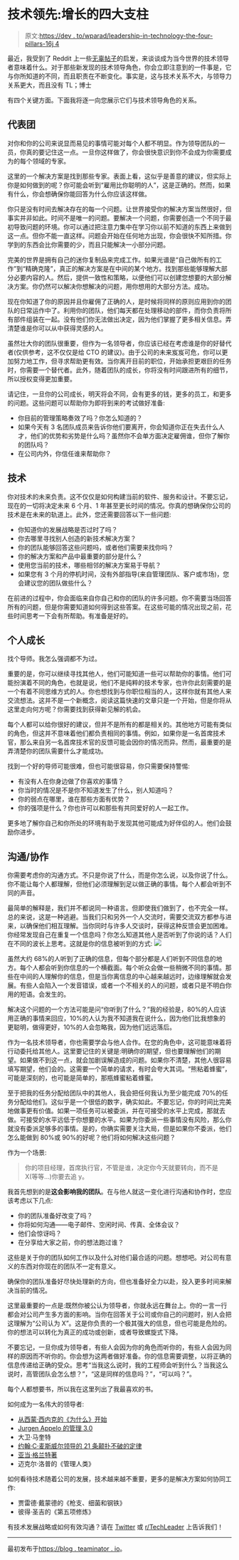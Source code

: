 # 技术领先:增长的四大支柱

> 原文:[https://dev . to/wparad/leadership-in-technology-the-four-pillars-16j 4](https://dev.to/wparad/leadership-in-technology-the-four-pillars-of-growth-16j4)

最近，我受到了 Reddit 上一些[无辜帖子](https://www.reddit.com/r/startups/comments/afxgtz/how_to_be_a_great_cto/)的启发，来谈谈成为当今世界的技术领导者意味着什么。对于那些新发现的技术领导角色，你会立即注意到的一件事是，它与你所知道的不同，而且职责在不断变化。事实是，这与技术关系不大，与领导力关系更大，而且没有 TL；博士

有四个关键方面。下面我将逐一向您展示它们与技术领导角色的关系。

## [](#delegation)代表团

对你和你的公司来说显而易见的事情可能对每个人都不明显。作为领导团队的一员，你真的要记住这一点。一旦你这样做了，你会很快意识到你不会成为你需要成为的每个领域的专家。

这里的一个解决方案是找到那些专家。表面上看，这似乎是善意的建议，但实际上你是如何做到的呢？你可能会听到“雇用比你聪明的人”，这是正确的。然而，如果有什么，你会想确保你能回答为什么你应该这样做。

你只是没有时间去解决存在的每一个问题。让世界接受你的解决方案当然很好，但事实并非如此。时间不是唯一的问题。要解决一个问题，你需要创造一个不同于最初导致问题的环境。你可以通过把注意力集中在学习你以前不知道的东西上来做到这一点。但你不能一直这样。问题会开始在任何地方出现，你会很快不知所措。你学到的东西会比你需要的少，而且只能解决一小部分问题。

完美的世界是拥有自己的迷你复制品来完成工作。如果光谱是“自己做所有的工作”到“精确克隆”，真正的解决方案是在中间的某个地方。找到那些能够理解大部分必要内容的人。然后，提供一致性和策略，以便他们可以创建您想要的大部分解决方案。你仍然可以解决你想解决的问题，用你想用的大部分方法。成功。

现在你知道了你的原因并且你雇佣了正确的人，是时候将同样的原则应用到你的团队的日常运作中了。利用你的团队，他们每天都在处理移动的部件，而你负责将所有部件组装在一起。没有他们你无法做出决定，因为他们掌握了更多相关信息。弄清楚谁是你可以从中获得灵感的人。

虽然壮大你的团队很重要，但作为一名领导者，你应该已经在考虑谁是你的好替代者(仅供参考，这不仅仅是给 CTO 的建议)。由于公司的未来岌岌可危，你可以更加努力地工作，但寻求帮助更有效。当你离开目前的职位，开始承担更艰巨的任务时，你需要一个替代者。此外，随着团队的成长，你将没有时间跟进所有的细节，所以授权变得更加重要。

请记住，一旦你的公司成长，明天将会不同，会有更多的钱，更多的员工，和更多的问题。这些问题可以帮助你为即将到来的考试做好准备:

*   你目前的管理策略奏效了吗？你怎么知道的？
*   如果今天有 3 名团队成员来告诉你他们要离开，你会知道你正在失去什么人才，他们的优势和劣势是什么吗？虽然你不会单方面决定雇佣谁，但你了解你的团队吗？
*   在公司内外，你信任谁来帮助你？

## [](#technology)技术

你对技术的未来负责。这不仅仅是如何构建当前的软件、服务和设计。不要忘记，现在的一切将决定未来 6 个月、1 年甚至更长时间的情况。你真的想确保你公司的技术是在未来的轨道上。此外，您还需要回答以下一些问题:

*   你知道你的发展战略是否过时了吗？
*   你去哪里寻找别人创造的新技术解决方案？
*   你的团队能够回答这些问题吗，或者他们需要来找你吗？
*   你的解决方案和产品中最重要的部分是什么？
*   使用您当前的技术，哪些相邻的解决方案易于导航？
*   如果您有 3 个月的停机时间，没有外部指导(来自管理团队、客户或市场)，您会建议您的团队做些什么？

在前进的过程中，你会面临来自你自己和你的团队的许多问题。你不需要当场回答所有的问题，但是你需要知道如何得到这些答案。在这些可能的情况出现之前，花些时间思考一下会有所帮助。有准备是好的。

## [](#personal-growth)个人成长

找个导师。我怎么强调都不为过。

重要的是，你可以继续寻找其他人，他们可能知道一些可以帮助你的事情。他们可能扮演着不同的角色，也就是说，他们不是纯粹的技术专家，也许你此刻需要的是一个有着不同思维方式的人。你也想找到与你职位相当的人，这样你就有其他人来交流想法。这并不是一个新概念，阅读这篇快速的文章只是一个开始，但是你将从这里走向何方呢？你需要找到获得新见解的机会。

每个人都可以给你很好的建议，但并不是所有的都是相关的。其他地方可能有类似的角色，但这并不意味着他们都负责相同的事情。例如，如果你是一名首席技术官，那么来自另一名首席技术官的反馈可能会因你的情况而异。然而，最重要的是弄清楚你的团队需要什么才能成功。

找到一个好的导师可能很难，但也可能很容易，你只需要保持警惕:

*   有没有人在你身边做了你喜欢的事情？
*   你当时的情况是不是你不知道发生了什么，别人知道吗？
*   你的弱点在哪里，谁在那些方面有优势？
*   你的强项是什么？你也许可以和那些有共同爱好的人一起工作。

更多地了解你自己和你所处的环境有助于发现其他可能成为好伴侣的人。他们会鼓励你进步。

## [](#communicationcollaboration)沟通/协作

你需要考虑你的沟通方式。不只是你说了什么，而是你怎么说，以及你说了什么。你不能让每个人都理解，但他们必须理解到足以做正确的事情。每个人都会听到不同的声音。

最简单的解释是，我们并不都说同一种语言。但即使我们做到了，也不完全一样。总的来说，这是一种逃避。当我们只和另外一个人交流时，需要交流双方都参与进来，以确保他们相互理解。当你同时与许多人交谈时，获得这种反馈会更加困难。你经常发现自己在重复一个信息吗？你怎么知道其他人是否听到了你说的话？人们在不同的波长上思考。这就是你的信息被听到的方式:
[![](../Images/702d708a1e8ae9146a1de4eb4cb1c5dc.png)](https://cdn-images-1.medium.com/max/880/0*ir7B8RR3Ys8IUX3y.png)

虽然大约 68%的人听到了正确的信息，但每个部分都是人们听到不同信息的地方。每个人都会听到你信息的一个横截面。每个听众会做一些稍微不同的事情。那些在中间的人理解你的信息，但是当你离信息的中心越来越远时，边缘理解就会发展。有些人会陷入一个发音错误，或者一个不相关的人的问题，或者只是不明白你用的短语。会发生的。

解决这个问题的一个方法可能是问“你听到了什么？”我的经验是，80%的人应该用正确的事情来回应，10%的人认为我不知道我在说什么，因为他们比我想象的更聪明，做得更好，10%的人会忽略我，因为他们远远落后。

作为一名技术领导者，你也需要学会与他人合作。在您的角色中，这可能意味着将行动委托给其他人。这里要记住的关键是:明确你的期望，但也要理解他们的期望。如果做不到这一点，就会加剧误解造成的问题。如果你不清楚，其他人很容易填写期望，他们会的。这需要一个简单的请求，有时会夸大其词。“熊粘着蜂蜜”，可能是深刻的，也可能是简单的，那瓶蜂蜜粘着蜂蜜。

至于把我的任务分配给团队中的其他人，我会把任何我认为至少能完成 70%的任务分配给他们。这似乎是一个很低的数字，确实如此。不要忘记，你的时间比完美地做事更有价值。如果一项任务可以被委派，并在可接受的水平上完成，那就去做。可接受的水平远低于你想要的水平。如果为你委派一些事情没有风险，那么你就没有委派足够多的事情。是的，你确实需要关注大局，但是如果你不委派，他们怎么能做到 80%或 90%的好呢？他们将如何解决这些问题？

作为一个场景:

> 你的项目经理，首席执行官，不管是谁，决定你今天就要转向，而不是 X(等等...)你要去追 y。

我首先想到的是**这会影响我的团队**。在与他人就这一变化进行沟通和协作时，您应该考虑以下几点:

*   你的团队准备好改变了吗？
*   你将如何沟通——电子邮件、空闲时间、传真、全体会议？
*   他们会惊讶吗？
*   在分享给大家之前，你的想法跑过谁？

这些是关于你的团队如何工作以及什么对他们最合适的问题。想想吧。对公司有意义的东西对你现在的团队不一定有意义。

确保你的团队准备好尽快处理新的方向，但也准备好全力以赴，投入更多时间来解决当前的情况。

这里最重要的一点是:既然你被公认为领导者，你就永远在舞台上。你的一言一行都会对公司产生多方面的影响。当你在回答关于公司或你自己的问题时，别人会把这理解为“公司认为 X”。这是你负责的一个极其强大的信息，但也可能是危险的。你的想法可以转化为真正的成功或创新，或者导致螺旋式下降。

不要忘记，一旦你成为领导者，有些人会因为你的角色而听你的，有些人会因为同样的原因而不听你的。你会想为这两者做好准备。你的信息需要调整，以将正确的信息传递给正确的受众。思考“当我这么说时，我的工程师会听到什么？当我这么说时，高管团队会怎么想？”，“这是同样的信息吗？”，“可以吗？”。

每个人都想要书，所以我在这里列出了我最喜欢的书。

如何成为一名伟大的领导者:

*   [从西蒙·西内克的《为什么》开始](https://www.goodreads.com/book/show/7108725-start-with-why)
*   [Jurgen Appelo 的管理 3.0](https://www.goodreads.com/book/show/10210821-management-3-0)
*   大卫·马奎特
*   [约翰·C·麦斯威尔领导的 21 条颠扑不破的定律](https://www.goodreads.com/book/show/815716.The_21_Irrefutable_Laws_of_Leadership)
*   [亚当·格兰特著](https://www.goodreads.com/book/show/16158498-give-and-take)
*   迈克尔·洛普的《管理人类》

如何看待技术随着公司的发展，技术越来越不重要，更多的是解决方案如何协同工作:

*   贾雷德·戴蒙德的《枪支、细菌和钢铁》
*   彼得·圣吉的《第五项修炼》

有技术发展战略或如何有效沟通？请在 [Twitter](https://twitter.com/yourTeaminator) 或 [r/TechLeader](https://www.reddit.com/r/TechLeader/) 上告诉我们！

* * *

最初发布于[https://blog . teaminator . io](https://blog.teaminator.io)。